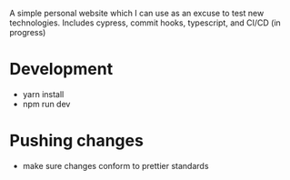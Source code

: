 A simple personal website which I can use as an excuse to test new technologies. Includes cypress, commit hooks, typescript, and CI/CD (in progress)

# Development

- yarn install
- npm run dev

# Pushing changes

- make sure changes conform to prettier standards
